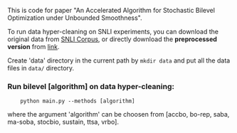 This is code for paper "An Accelerated Algorithm for Stochastic Bilevel Optimization under Unbounded Smoothness".

To run data hyper-cleaning on SNLI experiments, you can download the original data from [SNLI Corpus](https://nlp.stanford.edu/projects/snli/), or directly download the **preprocessed version** from [link](https://sendgb.com/zAjLJpQVWca).

Create 'data' directory in the current path by `mkdir data` and put all the data files in `data/` directory.

### Run bilevel [algorithm] on data hyper-cleaning:
```
    python main.py --methods [algorithm] 
```
where the argument 'algorithm'  can  be choosen from [accbo, bo-rep, saba, ma-soba, stocbio, sustain, ttsa, vrbo].
